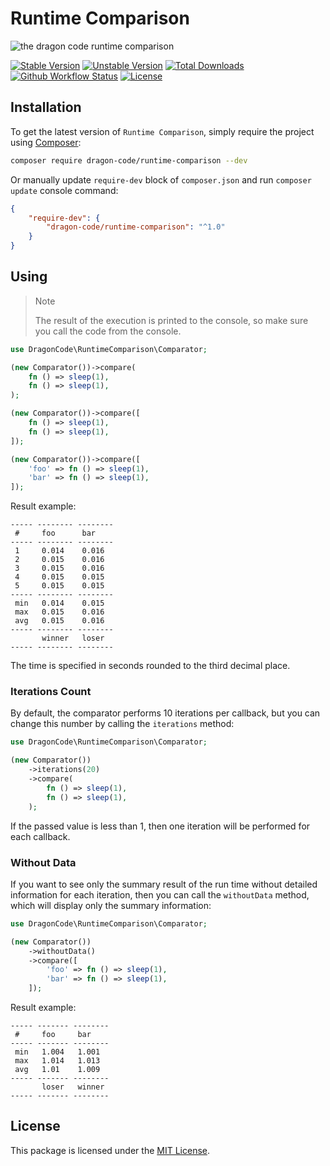 # Runtime Comparison

![the dragon code runtime comparison](https://preview.dragon-code.pro/the-dragon-code/runtime-comparison.svg?brand=php)

[![Stable Version][badge_stable]][link_packagist]
[![Unstable Version][badge_unstable]][link_packagist]
[![Total Downloads][badge_downloads]][link_packagist]
[![Github Workflow Status][badge_build]][link_build]
[![License][badge_license]][link_license]

## Installation

To get the latest version of `Runtime Comparison`, simply require the project using [Composer](https://getcomposer.org):

```bash
composer require dragon-code/runtime-comparison --dev
```

Or manually update `require-dev` block of `composer.json` and run `composer update` console command:

```json
{
    "require-dev": {
        "dragon-code/runtime-comparison": "^1.0"
    }
}
```

## Using

> Note
>
> The result of the execution is printed to the console, so make sure you call the code from the console.

```php
use DragonCode\RuntimeComparison\Comparator;

(new Comparator())->compare(
    fn () => sleep(1),
    fn () => sleep(1),
);

(new Comparator())->compare([
    fn () => sleep(1),
    fn () => sleep(1),
]);

(new Comparator())->compare([
    'foo' => fn () => sleep(1),
    'bar' => fn () => sleep(1),
]);
```

Result example:

```
----- -------- -------- 
 #     foo      bar  
----- -------- -------- 
 1     0.014    0.016   
 2     0.015    0.016   
 3     0.015    0.016   
 4     0.015    0.015   
 5     0.015    0.015   
----- -------- -------- 
 min   0.014    0.015   
 max   0.015    0.016   
 avg   0.015    0.016   
----- -------- -------- 
       winner   loser   
----- -------- -------- 
```

The time is specified in seconds rounded to the third decimal place.

### Iterations Count

By default, the comparator performs 10 iterations per callback, but you can change this number by calling the `iterations` method:

```php
use DragonCode\RuntimeComparison\Comparator;

(new Comparator())
    ->iterations(20)
    ->compare(
        fn () => sleep(1),
        fn () => sleep(1),
    );
```

If the passed value is less than 1, then one iteration will be performed for each callback.

### Without Data

If you want to see only the summary result of the run time without detailed information for each iteration, then you can call the `withoutData` method, which will display only the
summary information:

```php
use DragonCode\RuntimeComparison\Comparator;

(new Comparator())
    ->withoutData()
    ->compare([
        'foo' => fn () => sleep(1),
        'bar' => fn () => sleep(1),
    ]);
```

Result example:

```
----- ------- -------- 
 #     foo     bar     
----- ------- -------- 
 min   1.004   1.001   
 max   1.014   1.013   
 avg   1.01    1.009   
----- ------- -------- 
       loser   winner  
----- ------- --------
```

## License

This package is licensed under the [MIT License](LICENSE).


[badge_build]:          https://img.shields.io/github/actions/workflow/status/TheDragonCode/runtime-comparison/phpunit.yml?style=flat-square

[badge_downloads]:      https://img.shields.io/packagist/dt/dragon-code/runtime-comparison.svg?style=flat-square

[badge_license]:        https://img.shields.io/packagist/l/dragon-code/runtime-comparison.svg?style=flat-square

[badge_stable]:         https://img.shields.io/github/v/release/TheDragonCode/runtime-comparison?label=stable&style=flat-square

[badge_unstable]:       https://img.shields.io/badge/unstable-dev--main-orange?style=flat-square

[link_build]:           https://github.com/TheDragonCode/runtime-comparison/actions

[link_license]:         LICENSE

[link_packagist]:       https://packagist.org/packages/dragon-code/runtime-comparison
